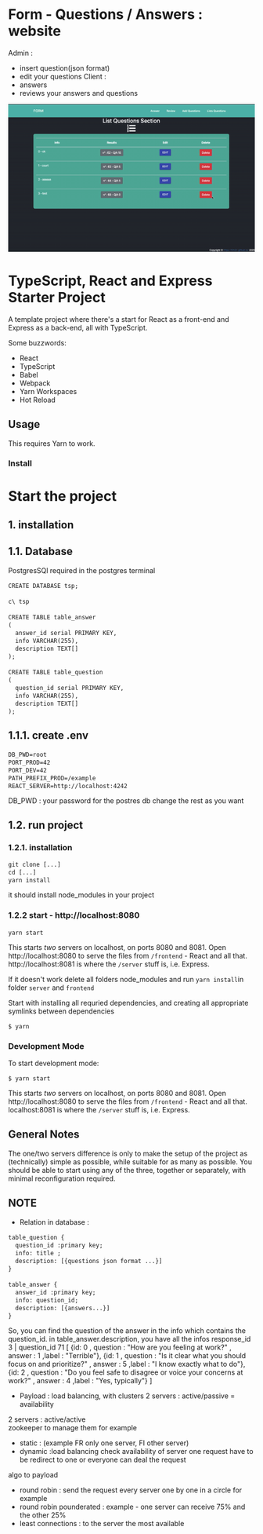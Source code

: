 # Form - Questions / Answers :  website

Admin : 
- insert question(json format)
- edit your questions
Client :
- answers 
- reviews your answers and questions


![](demo-form.gif)



# TypeScript, React and Express Starter Project

A template project where there's a start for React as a front-end and Express as a back-end, all with TypeScript.

Some buzzwords:

- React
- TypeScript
- Babel
- Webpack
- Yarn Workspaces
- Hot Reload

## Usage

This requires Yarn to work.

### Install


# Start the project 

## 1. installation

## 1.1. Database

PostgresSQl required
in the postgres terminal

```
CREATE DATABASE tsp;

c\ tsp

CREATE TABLE table_answer
(
  answer_id serial PRIMARY KEY,
  info VARCHAR(255),
  description TEXT[]
);

CREATE TABLE table_question
(
  question_id serial PRIMARY KEY,
  info VARCHAR(255),
  description TEXT[]
);
```

## 1.1.1. create .env 

```
DB_PWD=root
PORT_PROD=42
PORT_DEV=42
PATH_PREFIX_PROD=/example
REACT_SERVER=http://localhost:4242
```

DB_PWD : your password for the postres db
change the rest as you want 

## 1.2. run project

### 1.2.1. installation
```
git clone [...]
cd [...]
yarn install 
```
it should install node_modules in your project

### 1.2.2 start - http://localhost:8080
```
yarn start
```
This starts _two_ servers on localhost, on ports 8080 and 8081. 
Open http://localhost:8080 to serve the files from `/frontend` - React and all that. 
http://localhost:8081 is where the `/server` stuff is, i.e. Express.


If it doesn't work delete all folders node_modules and run `yarn install`in folder `server` and `frontend`




Start with installing all requried dependencies, and creating all appropriate symlinks between dependencies

```console
$ yarn
```

### Development Mode

To start development mode:

```console
$ yarn start
```

This starts _two_ servers on localhost, on ports 8080 and 8081. Open http://localhost:8080 to serve the files from `/frontend` - React and all that. localhost:8081 is where the `/server` stuff is, i.e. Express.

## General Notes

The one/two servers difference is only to make the setup of the project as (technically) simple as possible, while suitable for as many as possible. You should be able to start using any of the three, together or separately, with minimal reconfiguration required.


## NOTE

- Relation in database : 

```
table_question {
  question_id :primary key;
  info: title ;
  description: [{questions json format ...}]
}

table_answer {
  answer_id :primary key;
  info: question_id;
  description: [{answers...}]
}
```

So, you can find the question of the answer in the info which contains the question_id.
in table_answer.description, you have all the infos
response_id 3 | question_id 71
[
  {id: 0 , question : "How are you feeling at work?" , answer : 1 ,label : "Terrible"},
  {id: 1 , question : "Is it clear what you should focus on and prioritize?" , answer : 5 ,label : "I know exactly what to do"},
  {id: 2 , question : "Do you feel safe to disagree or voice your concerns at work?" , answer : 4 ,label : "Yes, typically"}
]



- Payload : 
load balancing, with clusters
2 servers : active/passive = availability

2 servers  : active/active  
zookeeper to manage them for example

- static : (example FR only one server, FI other server)
- dynamic :load balancing
check availability of server
one request have to be redirect to one or everyone can deal the request

algo to payload
- round robin : send the request every server one by one in a circle for example
- round robin pounderated : example - one server can receive 75% and the other 25%
- least connections : to the server the most available
 
